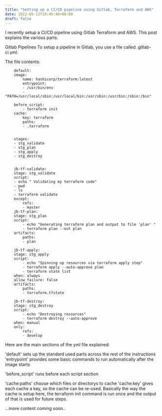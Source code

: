 ```yaml
---
title: "Setting up a CI/CD pipeline using Gitlab, Terraform and AWS"
date: 2022-05-12T19:45:40+08:00
draft: false
---
```


I recently setup a CI/CD pipeline using Gitlab Terraform and AWS.
This post explains the various parts.
<!--more-->




Gitlab Pipelines
To setup a pipeline in Gitlab, you use a file called .gitlab-ci.yml.

The file contents:

        default:
        image:
            name: hashicorp/terraform:latest
            entrypoint:
            - /usr/bin/env
            - "PATH=/usr/local/sbin:/usr/local/bin:/usr/sbin:/usr/bin:/sbin:/bin"

        before_script:
            - terraform init
        cache:
            key: terraform
            paths:
            - .terraform


        stages:
        - stg_validate
        - stg_plan
        - stg_apply
        - stg_destroy


        jb-tf-validate:
        stage: stg_validate
        script:
        - echo " Validating my terraform code"
        - pwd
        - ls
        - terraform validate
        except:
            refs:
            - master
        jb-tf-plan:
        stage: stg_plan
        script:
            - echo "Generating terraform plan and output to file 'plan' "
            - terraform plan --out plan
        artifacts:
            paths:
            - plan

        jb-tf-apply:
        stage: stg_apply
        script:
            - echo "Spinning up resources via terraform apply step"
            - terraform apply --auto-approve plan
            - terraform state list
        when: always
        allow_failure: false
        artifacts:
            paths:
            - terraform.tfstate

        jb-tf-destroy:
        stage: stg_destroy
        script:
            - echo "Destroying resources"
            - terraform destroy --auto-approve
        when: manual
        only:
            refs:
            - develop

Here are the main sections of the yml file explained:

'default' sets up the standard used parts across the rest of the instructions
'entrypoint' provides some basic commands to run automatically after the image starts

'before_script' runs before each script section

'cache:paths' choose which files or directorys to cache
'cache:key' gives each cache a key, so the cache can be re-used. Basically the way the cache is setup here, the terraform init command is run once and the output of that is used for future steps.



...more content coming soon..